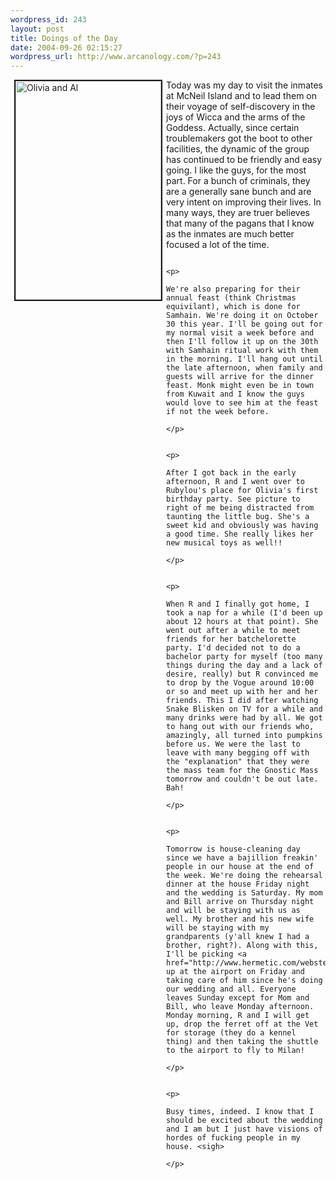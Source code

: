 ```yaml
--- 
wordpress_id: 243
layout: post
title: Doings of the Day
date: 2004-09-26 02:15:27
wordpress_url: http://www.arcanology.com/?p=243
---
```

<p>
                                                                                                                                                                                                                                                                                                                                                                                                                                                                                                                                                                                                                                                                                <img border="2" src="http://www.zhangzhung.net/pics/Olivia-Al-bday.jpg" width="233" height="350" alt="Olivia and Al" align="left" hspace="6" />Today was my day to visit the inmates at McNeil Island and to lead them on their voyage of self-discovery in the joys of Wicca and the arms of the Goddess. Actually, since certain troublemakers got the boot to other facilities, the dynamic of the group has continued to be friendly and easy going. I like the guys, for the most part. For a bunch of criminals, they are a generally sane bunch and are very intent on improving their lives. In many ways, they are truer believes that many of the pagans that I know as the inmates are much better focused a lot of the time.
                                                                                                                                                                                                                                                                                                                                                                                                                                                                                                                                                                                                                                                                              </p>
                                                                                                                                                                                                                                                                                                                                                                                                                                                                                                                                                                                                                                                                              
                                                                                                                                                                                                                                                                                                                                                                                                                                                                                                                                                                                                                                                                              <p>
                                                                                                                                                                                                                                                                                                                                                                                                                                                                                                                                                                                                                                                                                We're also preparing for their annual feast (think Christmas equivilant), which is done for Samhain. We're doing it on October 30 this year. I'll be going out for my normal visit a week before and then I'll follow it up on the 30th with Samhain ritual work with them in the morning. I'll hang out until the late afternoon, when family and guests will arrive for the dinner feast. Monk might even be in town from Kuwait and I know the guys would love to see him at the feast if not the week before.
                                                                                                                                                                                                                                                                                                                                                                                                                                                                                                                                                                                                                                                                              </p>
                                                                                                                                                                                                                                                                                                                                                                                                                                                                                                                                                                                                                                                                              
                                                                                                                                                                                                                                                                                                                                                                                                                                                                                                                                                                                                                                                                              <p>
                                                                                                                                                                                                                                                                                                                                                                                                                                                                                                                                                                                                                                                                                After I got back in the early afternoon, R and I went over to Rubylou's place for Olivia's first birthday party. See picture to right of me being distracted from taunting the little bug. She's a sweet kid and obviously was having a good time. She really likes her new musical toys as well!!
                                                                                                                                                                                                                                                                                                                                                                                                                                                                                                                                                                                                                                                                              </p>
                                                                                                                                                                                                                                                                                                                                                                                                                                                                                                                                                                                                                                                                              
                                                                                                                                                                                                                                                                                                                                                                                                                                                                                                                                                                                                                                                                              <p>
                                                                                                                                                                                                                                                                                                                                                                                                                                                                                                                                                                                                                                                                                When R and I finally got home, I took a nap for a while (I'd been up about 12 hours at that point). She went out after a while to meet friends for her batchelorette party. I'd decided not to do a bachelor party for myself (too many things during the day and a lack of desire, really) but R convinced me to drop by the Vogue around 10:00 or so and meet up with her and her friends. This I did after watching Snake Blisken on TV for a while and many drinks were had by all. We got to hang out with our friends who, amazingly, all turned into pumpkins before us. We were the last to leave with many begging off with the "explanation" that they were the mass team for the Gnostic Mass tomorrow and couldn't be out late. Bah!
                                                                                                                                                                                                                                                                                                                                                                                                                                                                                                                                                                                                                                                                              </p>
                                                                                                                                                                                                                                                                                                                                                                                                                                                                                                                                                                                                                                                                              
                                                                                                                                                                                                                                                                                                                                                                                                                                                                                                                                                                                                                                                                              <p>
                                                                                                                                                                                                                                                                                                                                                                                                                                                                                                                                                                                                                                                                                Tomorrow is house-cleaning day since we have a bajillion freakin' people in our house at the end of the week. We're doing the rehearsal dinner at the house Friday night and the wedding is Saturday. My mom and Bill arrive on Thursday night and will be staying with us as well. My brother and his new wife will be staying with my grandparents (y'all knew I had a brother, right?). Along with this, I'll be picking <a href="http://www.hermetic.com/webster/">Sam</a> up at the airport on Friday and taking care of him since he's doing our wedding and all. Everyone leaves Sunday except for Mom and Bill, who leave Monday afternoon. Monday morning, R and I will get up, drop the ferret off at the Vet for storage (they do a kennel thing) and then taking the shuttle to the airport to fly to Milan!
                                                                                                                                                                                                                                                                                                                                                                                                                                                                                                                                                                                                                                                                              </p>
                                                                                                                                                                                                                                                                                                                                                                                                                                                                                                                                                                                                                                                                              
                                                                                                                                                                                                                                                                                                                                                                                                                                                                                                                                                                                                                                                                              <p>
                                                                                                                                                                                                                                                                                                                                                                                                                                                                                                                                                                                                                                                                                Busy times, indeed. I know that I should be excited about the wedding and I am but I just have visions of hordes of fucking people in my house. <sigh>
                                                                                                                                                                                                                                                                                                                                                                                                                                                                                                                                                                                                                                                                              </p>